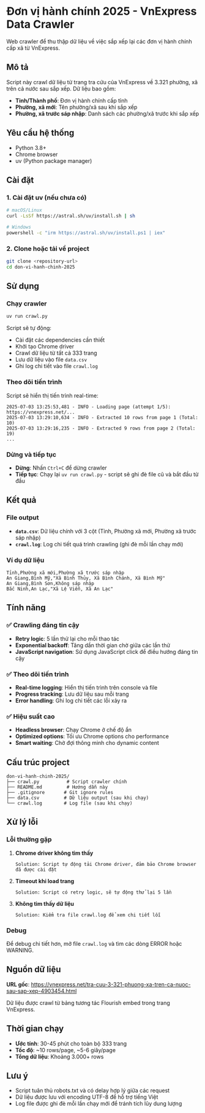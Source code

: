 # Đơn vị hành chính 2025 - VnExpress Data Crawler

Web crawler để thu thập dữ liệu về việc sắp xếp lại các đơn vị hành chính cấp xã từ VnExpress.

## Mô tả

Script này crawl dữ liệu từ trang tra cứu của VnExpress về 3.321 phường, xã trên cả nước sau sắp xếp. Dữ liệu bao gồm:

- **Tỉnh/Thành phố**: Đơn vị hành chính cấp tỉnh
- **Phường, xã mới**: Tên phường/xã sau khi sắp xếp
- **Phường, xã trước sáp nhập**: Danh sách các phường/xã trước khi sắp xếp

## Yêu cầu hệ thống

- Python 3.8+
- Chrome browser
- uv (Python package manager)

## Cài đặt

### 1. Cài đặt uv (nếu chưa có)

```bash
# macOS/Linux
curl -LsSf https://astral.sh/uv/install.sh | sh

# Windows
powershell -c "irm https://astral.sh/uv/install.ps1 | iex"
```

### 2. Clone hoặc tải về project

```bash
git clone <repository-url>
cd don-vi-hanh-chinh-2025
```

## Sử dụng

### Chạy crawler

```bash
uv run crawl.py
```

Script sẽ tự động:

- Cài đặt các dependencies cần thiết
- Khởi tạo Chrome driver
- Crawl dữ liệu từ tất cả 333 trang
- Lưu dữ liệu vào file `data.csv`
- Ghi log chi tiết vào file `crawl.log`

### Theo dõi tiến trình

Script sẽ hiển thị tiến trình real-time:

```
2025-07-03 13:25:53,481 - INFO - Loading page (attempt 1/5): https://vnexpress.net/...
2025-07-03 13:29:10,634 - INFO - Extracted 10 rows from page 1 (Total: 10)
2025-07-03 13:29:16,235 - INFO - Extracted 9 rows from page 2 (Total: 19)
...
```

### Dừng và tiếp tục

- **Dừng**: Nhấn `Ctrl+C` để dừng crawler
- **Tiếp tục**: Chạy lại `uv run crawl.py` - script sẽ ghi đè file cũ và bắt đầu từ đầu

## Kết quả

### File output

- **`data.csv`**: Dữ liệu chính với 3 cột (Tỉnh, Phường xã mới, Phường xã trước sáp nhập)
- **`crawl.log`**: Log chi tiết quá trình crawling (ghi đè mỗi lần chạy mới)

### Ví dụ dữ liệu

```csv
Tỉnh,Phường xã mới,Phường xã trước sáp nhập
An Giang,Bình Mỹ,"Xã Bình Thủy, Xã Bình Chánh, Xã Bình Mỹ"
An Giang,Bình Sơn,Không sáp nhập
Bắc Ninh,An Lạc,"Xã Lệ Viễn, Xã An Lạc"
```

## Tính năng

### ✅ Crawling đáng tin cậy

- **Retry logic**: 5 lần thử lại cho mỗi thao tác
- **Exponential backoff**: Tăng dần thời gian chờ giữa các lần thử
- **JavaScript navigation**: Sử dụng JavaScript click để điều hướng đáng tin cậy

### ✅ Theo dõi tiến trình

- **Real-time logging**: Hiển thị tiến trình trên console và file
- **Progress tracking**: Lưu dữ liệu sau mỗi trang
- **Error handling**: Ghi log chi tiết các lỗi xảy ra

### ✅ Hiệu suất cao

- **Headless browser**: Chạy Chrome ở chế độ ẩn
- **Optimized options**: Tối ưu Chrome options cho performance
- **Smart waiting**: Chờ đợi thông minh cho dynamic content

## Cấu trúc project

```
don-vi-hanh-chinh-2025/
├── crawl.py          # Script crawler chính
├── README.md         # Hướng dẫn này
├── .gitignore       # Git ignore rules
├── data.csv         # Dữ liệu output (sau khi chạy)
└── crawl.log        # Log file (sau khi chạy)
```

## Xử lý lỗi

### Lỗi thường gặp

1. **Chrome driver không tìm thấy**

   ```
   Solution: Script tự động tải Chrome driver, đảm bảo Chrome browser đã được cài đặt
   ```

2. **Timeout khi load trang**

   ```
   Solution: Script có retry logic, sẽ tự động thử lại 5 lần
   ```

3. **Không tìm thấy dữ liệu**
   ```
   Solution: Kiểm tra file crawl.log để xem chi tiết lỗi
   ```

### Debug

Để debug chi tiết hơn, mở file `crawl.log` và tìm các dòng ERROR hoặc WARNING.

## Nguồn dữ liệu

**URL gốc**: https://vnexpress.net/tra-cuu-3-321-phuong-xa-tren-ca-nuoc-sau-sap-xep-4903454.html

Dữ liệu được crawl từ bảng tương tác Flourish embed trong trang VnExpress.

## Thời gian chạy

- **Ước tính**: 30-45 phút cho toàn bộ 333 trang
- **Tốc độ**: ~10 rows/page, ~5-6 giây/page
- **Tổng dữ liệu**: Khoảng 3.000+ rows

## Lưu ý

- Script tuân thủ robots.txt và có delay hợp lý giữa các request
- Dữ liệu được lưu với encoding UTF-8 để hỗ trợ tiếng Việt
- Log file được ghi đè mỗi lần chạy mới để tránh tích lũy dung lượng
